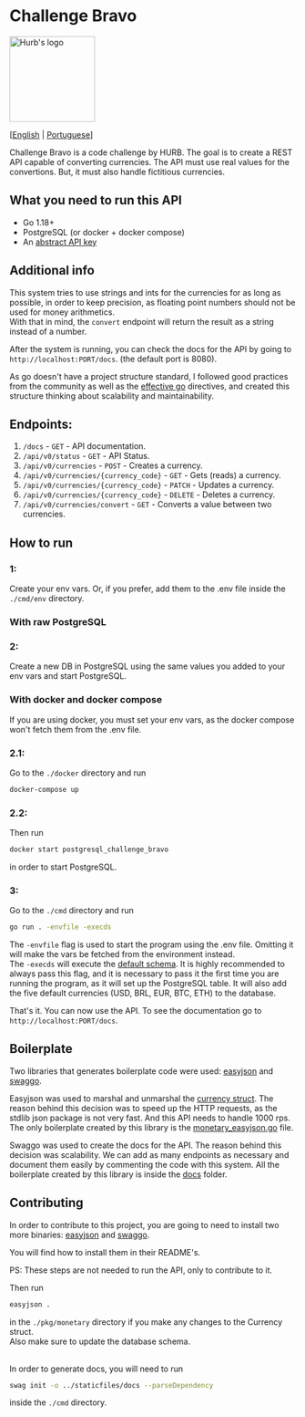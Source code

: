 # Challenge Bravo

<img alt="Hurb's logo" width=150 height=150 src="https://www.freelogovectors.net/wp-content/uploads/2022/01/hurb-logo-freelogovectors.net_.png">

[[English](README.md) | [Portuguese](README.pt.md)]

Challenge Bravo is a code challenge by HURB. The goal is to create a REST API capable of converting currencies. The API must use real values for the convertions. But, it must also handle fictitious currencies.

## What you need to run this API
- Go 1.18+
- PostgreSQL (or docker + docker compose)
- An [abstract API key](https://www.abstractapi.com/api/exchange-rate-api)

## Additional info
This system tries to use strings and ints for the currencies for as long as possible, in order to keep precision, as floating point numbers should not be used for money arithmetics.<br>
With that in mind, the `convert` endpoint will return the result as a string instead of a number.<br>

After the system is running, you can check the docs for the API by going to `http://localhost:PORT/docs`. (the default port is 8080).<br>

As go doesn't have a project structure standard, I followed good practices from the community as well as the [effective go](https://go.dev/doc/effective_go) directives, and created this structure thinking about scalability and maintainability.

## Endpoints:
1. `/docs` - `GET` - API documentation.
2. `/api/v0/status` - `GET` - API Status.
3. `/api/v0/currencies` - `POST` - Creates a currency.
4. `/api/v0/currencies/{currency_code}` - `GET` - Gets (reads) a currency.
5. `/api/v0/currencies/{currency_code}` - `PATCH` - Updates a currency.
6. `/api/v0/currencies/{currency_code}` - `DELETE` - Deletes a currency.
7. `/api/v0/currencies/convert` - `GET` - Converts a value between two currencies.

## How to run
### 1:
Create your env vars. Or, if you prefer, add them to the .env file inside the `./cmd/env` directory.

### With raw PostgreSQL
### 2:
Create a new DB in PostgreSQL using the same values you added to your env vars and start PostgreSQL.

### With docker and docker compose
If you are using docker, you must set your env vars, as the docker compose won't fetch them from the .env file.
### 2.1:
Go to the `./docker` directory and run
```sh
docker-compose up
```

### 2.2:
Then run
```sh
docker start postgresql_challenge_bravo
```
in order to start PostgreSQL.

### 3:
Go to the `./cmd` directory and run
```sh
go run . -envfile -execds
```

The `-envfile` flag is used to start the program using the .env file. Omitting it will make the vars be fetched from the environment instead.<br>
The `-execds` will execute the [default schema](https://github.com/Pedro-Pessoa/challenge-bravo/blob/main/cmd/default_schema.go). It is highly recommended to always pass this flag, and it is necessary to pass it the first time you are running the program, as it will set up the PostgreSQL table. It will also add the five default currencies (USD, BRL, EUR, BTC, ETH) to the database.<br>

That's it. You can now use the API. To see the documentation go to `http://localhost:PORT/docs`.

## Boilerplate
Two libraries that generates boilerplate code were used: [easyjson](https://github.com/mailru/easyjson) and [swaggo](https://github.com/swaggo/swag).<br>

Easyjson was used to marshal and unmarshal the [currency struct](https://github.com/Pedro-Pessoa/challenge-bravo/blob/main/pkg/monetary/currency.go). The reason behind this decision was to speed up the HTTP requests, as the stdlib json package is not very fast. And this API needs to handle 1000 rps. The only boilerplate created by this library is the [monetary_easyjson.go](https://github.com/Pedro-Pessoa/challenge-bravo/blob/main/pkg/monetary/monetary_easyjson.go) file.<br>

Swaggo was used to create the docs for the API. The reason behind this decision was scalability. We can add as many endpoints as necessary and document them easily by commenting the code with this system. All the boilerplate created by this library is inside the [docs](https://github.com/Pedro-Pessoa/challenge-bravo/tree/main/staticfiles/docs) folder.

## Contributing
In order to contribute to this project, you are going to need to install two more binaries: [easyjson](https://github.com/mailru/easyjson) and [swaggo](https://github.com/swaggo/swag).<br>

You will find how to install them in their README's.<br>

PS: These steps are not needed to run the API, only to contribute to it.<br>

Then run
```sh
easyjson .
```
in the `./pkg/monetary` directory if you make any changes to the Currency struct.<br>
Also make sure to update the database schema.<br><br>

In order to generate docs, you will need to run
```sh
swag init -o ../staticfiles/docs --parseDependency
```
inside the `./cmd` directory.